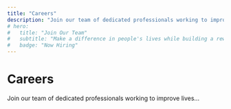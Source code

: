 ```yaml
---
title: "Careers"
description: "Join our team of dedicated professionals working to improve lives and strengthen communities through comprehensive mental health and social services."
# hero:
#   title: "Join Our Team"
#   subtitle: "Make a difference in people's lives while building a rewarding career in behavioral health and human services."
#   badge: "Now Hiring"
---
```

# Careers

Join our team of dedicated professionals working to improve lives...

<div id="BambooHR"
     data-domain="bonitahouse.bamboohr.com"
     data-version="1.0.0"
     data-departmentId="">
</div>

<script src="https://bonitahouse.bamboohr.com/js/embed.js"
        type="text/javascript"
        async
        defer>
</script>